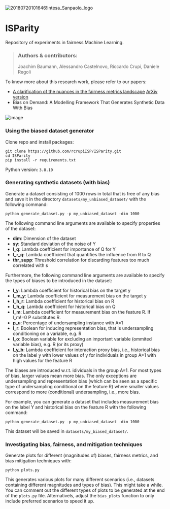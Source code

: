![20180720101646!Intesa_Sanpaolo_logo](https://user-images.githubusercontent.com/92302358/187639073-08130658-5c1a-4f93-be2b-be180a30f38b.svg)

# ISParity
Repository of experiments in fairness Machine Learning.

> ### Authors & contributors:
> Joachim Baumann, Alessandro Castelnovo, Riccardo Crupi, Daniele Regoli

To know more about this research work, please refer to our papers:

- [A clarification of the nuances in the fairness metrics landscape](https://www.nature.com/articles/s41598-022-07939-1)
  [ArXiv version](https://arxiv.org/pdf/2106.00467.pdf)
- Bias on Demand: A Modelling Framework That Generates Synthetic Data With Bias


![image](https://user-images.githubusercontent.com/66357086/202754476-9b270563-00b1-4f08-8404-de9396d67e0b.png)

### Using the biased dataset generator
Clone repo and install packages:
```
git clone https://github.com/rcrupiISP/ISParity.git
cd ISParity
pip install -r requirements.txt
```

Python version: `3.8.10`

### Generating synthetic datasets (with bias)

Generate a dataset consisting of 1000 rows in total that is free of any bias and save it in the directory `datasets/my_unbiased_dataset/` with the following command:
```
python generate_dataset.py -p my_unbiased_dataset -dim 1000
```

The following command line arguments are available to specify properties of the dataset:
- **dim**: Dimension of the dataset
- **sy**: Standard deviation of the noise of Y
- **l_q**: Lambda coefficient for importance of Q for Y
- **l_r_q**: Lambda coefficient that quantifies the influence from R to Q
- **thr_supp**: Threshold correlation for discarding features too much correlated with s

Furthermore, the following command line arguments are available to specify the types of biases to be introduced in the dataset:
- **l_y**: Lambda coefficient for historical bias on the target y
- **l_m_y**: Lambda coefficient for measurement bias on the target y
- **l_h_r**: Lambda coefficient for historical bias on R
- **l_h_q**: Lambda coefficient for historical bias on Q
- **l_m**: Lambda coefficient for measurement bias on the feature R. If l_m!=0 P substitutes R.
- **p_u**: Percentage of undersampling instance with A=1
- **l_r**: Boolean for inducing representation bias, that is undersampling conditioning on a variable, e.g. R
- **l_o**: Boolean variable for excluding an important variable (ommited variable bias), e.g. R (or its proxy)
- **l_y_b**: Lambda coefficient for interaction proxy bias, i.e., historical bias on the label y with lower values of y for individuals in group A=1 with high values for the feature R

The biases are introduced w.r.t. idividuals in the group A=1.
For most types of bias, larger values mean more bias. The only exceptions are undersampling and representation bias (which can be seen as a specific type of undersampling conditional on the feature R) where smaller values correspond to more (conditional) undersampling, i.e., more bias.

For example, you can generate a dataset that includes measurement bias on the label Y and historical bias on the feature R with the following command:
```
python generate_dataset.py -p my_unbiased_dataset -dim 1000 
```
This dataset will be saved in `datasets/my_biased_dataset/`.

### Investigating bias, fairness, and mitigation techniques

Generate plots for different (magnitudes of) biases, fairness metrics, and bias mitigation techniques with:
```
python plots.py
```
This generates various plots for many different scenarios (i.e., datasets containing different magnitudes and types of bias). This might take a while. You can comment out the different types of plots to be generated at the end of the `plots.py` file. Alternativels, adjust the `bias_plots` function to only include preferred scenarios to speed it up.
